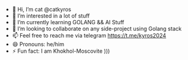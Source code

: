 - 👋 Hi, I’m  cat @catkyros
- 👀 I’m interested in a lot of stuff
- 🌱 I’m currently learning GOLANG && AI Stuff
- 💞️ I’m looking to collaborate on any side-project using Golang stack
- 📫 Feel free to reach me via telegram https://t.me/kyros2024
- 😄 Pronouns: he/him
- ⚡ Fun fact: I am Khokhol-Moscovite )))

<!---
catkyros/catkyros is a ✨ special ✨ repository because its `README.md` (this file) appears on your GitHub profile.
You can click the Preview link to take a look at your changes.
--->
